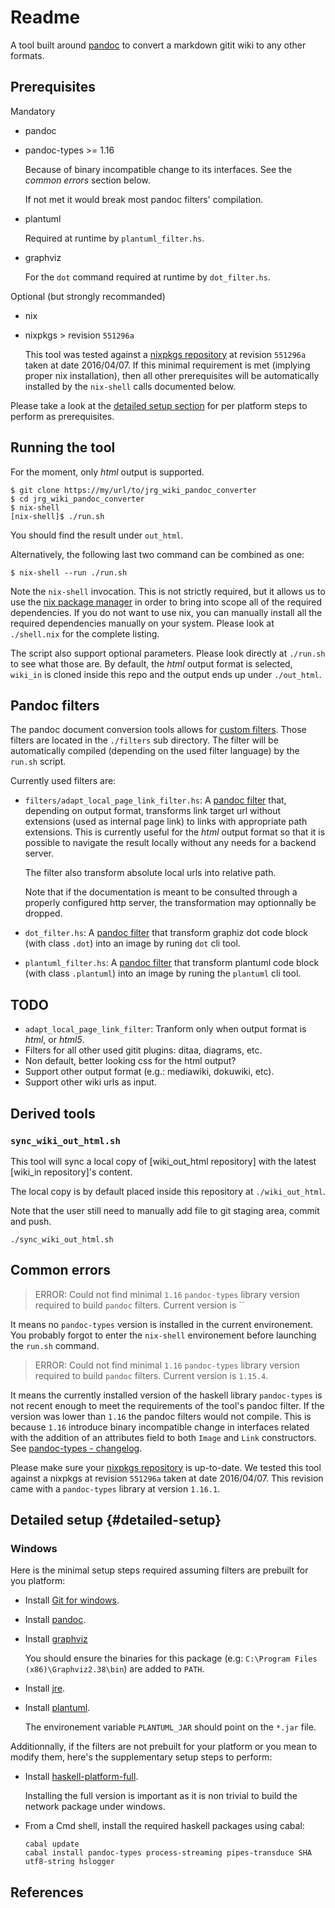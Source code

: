 Readme
======

A tool built around [pandoc] to convert a markdown gitit wiki to any other formats. 


Prerequisites
-------------

Mandatory

 -  pandoc
 -  pandoc-types >= 1.16

    Because of binary incompatible change to its interfaces. See the *common errors*
    section below.

    If not met it would break most pandoc filters' compilation.

 -  plantuml

    Required at runtime by `plantuml_filter.hs`.

 -  graphviz

    For the `dot` command required at runtime by `dot_filter.hs`.

Optional (but strongly recommanded)

 -  nix

 -  nixpkgs > revision `551296a`

    This tool was tested against a [nixpkgs repository] at revision `551296a` taken at date
    2016/04/07. If this minimal requirement is met (implying proper nix installation), then
    all other prerequisites will be automatically installed by the `nix-shell` calls documented
    below.
    
Please take a look at the [detailed setup section](#detailed-setup) for per platform steps to
perform as prerequisites.


Running the tool
----------------

For the moment, only *html* output is supported.

~~~
$ git clone https://my/url/to/jrg_wiki_pandoc_converter
$ cd jrg_wiki_pandoc_converter
$ nix-shell
[nix-shell]$ ./run.sh
~~~

You should find the result under `out_html`.

Alternatively, the following last two command can be combined as one:

~~~
$ nix-shell --run ./run.sh
~~~

Note the `nix-shell` invocation. This is not strictly required, but it allows us to use the
[nix package manager] in order to bring into scope all of the required dependencies. If you
do not want to use nix, you can manually install all the required dependencies manually on
your system. Please look at `./shell.nix` for the complete listing.

The script also support optional parameters. Please look directly at `./run.sh` to
see what those are. By default, the *html* output format is selected, `wiki_in` is
cloned inside this repo and the output ends up under `./out_html`. 


Pandoc filters
--------------

The pandoc document conversion tools allows for [custom filters]. Those filters are located
in the `./filters` sub directory. The filter will be automatically compiled (depending on
the used filter language) by the `run.sh` script.

Currently used filters are:

 -  `filters/adapt_local_page_link_filter.hs`: A [pandoc filter] that, depending on output format, 
    transforms link target url without extensions (used as internal page link) to links with
    appropriate path extensions. This is currently useful for the *html* output format so that it
    is possible to navigate the result locally without any needs for a backend server.
    
    The filter also transform absolute local urls into relative path.

    Note that if the documentation is meant to be consulted through a properly configured http
    server, the transformation may optionnally be dropped.

 -  `dot_filter.hs`: A [pandoc filter] that transform graphiz dot code block (with class `.dot`)
    into an image by runing `dot` cli tool.

 -  `plantuml_filter.hs`: A [pandoc filter] that transform plantuml code block (with class 
    `.plantuml`) into an image by runing the `plantuml` cli tool.

TODO
----

 -  `adapt_local_page_link_filter`: Tranform only when output format is *html*, or *html5*.
 -  Filters for all other used gitit plugins: ditaa, diagrams, etc.
 -  Non default, better looking css for the html output?
 -  Support other output format (e.g.: mediawiki, dokuwiki, etc).
 -  Support other wiki urls as input.


Derived tools
-------------

### `sync_wiki_out_html.sh`

This tool will sync a local copy of [wiki_out_html repository] with the latest
[wiki_in repository]'s content.

The local copy is by default placed inside this repository at `./wiki_out_html`.

Note that the user still need to manually add file to git staging area, commit and push.

~~~
./sync_wiki_out_html.sh
~~~


Common errors
-------------

> ERROR: Could not find minimal `1.16` `pandoc-types`  library version required to build `pandoc` 
> filters. Current version  is ``

It means no `pandoc-types` version is installed in the current environement.
You probably forgot to enter the `nix-shell` environement before launching the `run.sh`
command.

> ERROR: Could not find minimal `1.16` `pandoc-types`  library version required to build `pandoc`
> filters. Current version  is `1.15.4`.

It means the currently installed version of the haskell library `pandoc-types` is not recent
enough to meet the requirements of the tool's pandoc filter. If the version was lower than
`1.16` the pandoc filters would not compile. This is because `1.16` introduce binary incompatible
change in interfaces related with the addition of an attributes field to both `Image` and
`Link` constructors. See [pandoc-types - changelog].

Please make sure your [nixpkgs repository] is up-to-date. We tested this tool against a nixpkgs
at revision `551296a` taken at date 2016/04/07. This revision came with a `pandoc-types`
library at version `1.16.1`.



Detailed setup {#detailed-setup}
--------------

### Windows

Here is the minimal setup steps required assuming filters are prebuilt for you platform:

 -  Install [Git for windows](https://git-for-windows.github.io/).

 -  Install [pandoc](http://pandoc.org/installing.html).

 -  Install [graphviz](http://www.graphviz.org/Download_windows.php)

    You should ensure the binaries for this package (e.g: `C:\Program Files (x86)\Graphviz2.38\bin`)
    are added to `PATH`.

 -  Install [jre](https://www.java.com/en/download/).

 -  Install [plantuml](http://plantuml.com/download).

    The environement variable `PLANTUML_JAR` should point on the `*.jar` file.


Additionnally, if the filters are not prebuilt for your platform or you mean to modify them, 
here's the supplementary setup steps to perform:

 -  Install [haskell-platform-full](https://www.haskell.org/downloads).

    Installing the full version is important as it is non trivial to build the network package
    under windows.

 -  From a Cmd shell, install the required haskell packages using cabal:

    ~~~
    cabal update
    cabal install pandoc-types process-streaming pipes-transduce SHA utf8-string hslogger
    ~~~




References
----------

[pandoc]: http://pandoc.org/
[pandoc filter]: http://pandoc.org/scripting.html
[pandoc-types - changelog]: https://github.com/jgm/pandoc-types/blob/master/changelog
[custom filters]: http://pandoc.org/scripting.html
[nix package manager]: https://nixos.org/nix/
[nixpkgs repository]: https://github.com/NixOS/nixpkgs

